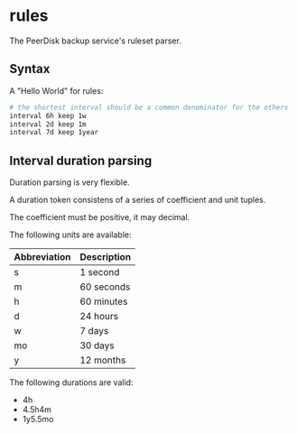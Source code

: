 # rules

The PeerDisk backup service's ruleset parser.

## Syntax

A "Hello World" for rules:

```bash
# the shortest interval should be a common denominator for the others
interval 6h keep 1w
interval 2d keep 1m
interval 7d keep 1year
```

## Interval duration parsing


Duration parsing is very flexible.

A duration token consistens of a series of coefficient and unit tuples.

The coefficient must be positive, it may decimal.

The following units are available: 

| Abbreviation | Description |
|--------------|-------------|
| s            | 1 second    |
| m            | 60 seconds  |
| h            | 60 minutes  |
| d            | 24 hours    |
| w            | 7 days      |
| mo           | 30 days     |
| y            | 12 months   |


The following durations are valid:

- 4h
- 4.5h4m
- 1y5.5mo
